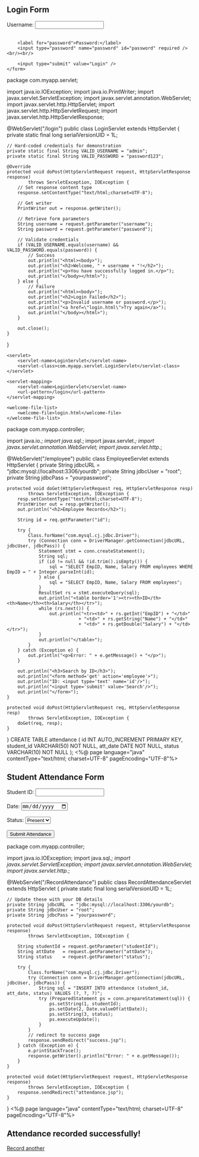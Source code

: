 <!DOCTYPE html>
<html>
<head>
    <meta charset="UTF-8">
    <title>User Login</title>
</head>
<body>
    <h2>Login Form</h2>
    <form method="post" action="login">
        <label for="username">Username:</label>
        <input type="text" name="username" id="username" required /><br/><br/>

        <label for="password">Password:</label>
        <input type="password" name="password" id="password" required /><br/><br/>

        <input type="submit" value="Login" />
    </form>
</body>
</html>
package com.myapp.servlet;

import java.io.IOException;
import java.io.PrintWriter;
import javax.servlet.ServletException;
import javax.servlet.annotation.WebServlet;
import javax.servlet.http.HttpServlet;
import javax.servlet.http.HttpServletRequest;
import javax.servlet.http.HttpServletResponse;

@WebServlet("/login")
public class LoginServlet extends HttpServlet {
    private static final long serialVersionUID = 1L;

    // Hard-coded credentials for demonstration
    private static final String VALID_USERNAME = "admin";
    private static final String VALID_PASSWORD = "password123";

    @Override
    protected void doPost(HttpServletRequest request, HttpServletResponse response)
            throws ServletException, IOException {
        // Set response content type
        response.setContentType("text/html;charset=UTF-8");

        // Get writer
        PrintWriter out = response.getWriter();

        // Retrieve form parameters
        String username = request.getParameter("username");
        String password = request.getParameter("password");

        // Validate credentials
        if (VALID_USERNAME.equals(username) && VALID_PASSWORD.equals(password)) {
            // Success
            out.println("<html><body>");
            out.println("<h2>Welcome, " + username + "!</h2>");
            out.println("<p>You have successfully logged in.</p>");
            out.println("</body></html>");
        } else {
            // Failure
            out.println("<html><body>");
            out.println("<h2>Login Failed</h2>");
            out.println("<p>Invalid username or password.</p>");
            out.println("<a href=\"login.html\">Try again</a>");
            out.println("</body></html>");
        }

        out.close();
    }
}
<?xml version="1.0" encoding="UTF-8"?>
<web-app xmlns="http://xmlns.jcp.org/xml/ns/javaee"
         version="3.1"
         xmlns:xsi="http://www.w3.org/2001/XMLSchema-instance"
         xsi:schemaLocation="http://xmlns.jcp.org/xml/ns/javaee
                             http://xmlns.jcp.org/xml/ns/javaee/web-app_3_1.xsd">

    <servlet>
        <servlet-name>LoginServlet</servlet-name>
        <servlet-class>com.myapp.servlet.LoginServlet</servlet-class>
    </servlet>

    <servlet-mapping>
        <servlet-name>LoginServlet</servlet-name>
        <url-pattern>/login</url-pattern>
    </servlet-mapping>

    <welcome-file-list>
        <welcome-file>login.html</welcome-file>
    </welcome-file-list>
package com.myapp.controller;

import java.io.*;
import java.sql.*;
import javax.servlet.*;
import javax.servlet.annotation.WebServlet;
import javax.servlet.http.*;

@WebServlet("/employee")
public class EmployeeServlet extends HttpServlet {
    private String jdbcURL  = "jdbc:mysql://localhost:3306/yourdb";
    private String jdbcUser = "root";
    private String jdbcPass = "yourpassword";

    protected void doGet(HttpServletRequest req, HttpServletResponse resp)
            throws ServletException, IOException {
        resp.setContentType("text/html;charset=UTF-8");
        PrintWriter out = resp.getWriter();
        out.println("<h2>Employee Records</h2>");

        String id = req.getParameter("id");

        try {
            Class.forName("com.mysql.cj.jdbc.Driver");
            try (Connection conn = DriverManager.getConnection(jdbcURL, jdbcUser, jdbcPass)) {
                Statement stmt = conn.createStatement();
                String sql;
                if (id != null && !id.trim().isEmpty()) {
                    sql = "SELECT EmpID, Name, Salary FROM employees WHERE EmpID = " + Integer.parseInt(id);
                } else {
                    sql = "SELECT EmpID, Name, Salary FROM employees";
                }
                ResultSet rs = stmt.executeQuery(sql);
                out.println("<table border='1'><tr><th>ID</th><th>Name</th><th>Salary</th></tr>");
                while (rs.next()) {
                    out.println("<tr><td>" + rs.getInt("EmpID") + "</td>"
                               + "<td>" + rs.getString("Name") + "</td>"
                               + "<td>" + rs.getDouble("Salary") + "</td></tr>");
                }
                out.println("</table>");
            }
        } catch (Exception e) {
            out.println("<p>Error: " + e.getMessage() + "</p>");
        }

        out.println("<h3>Search by ID</h3>");
        out.println("<form method='get' action='employee'>");
        out.println("ID: <input type='text' name='id'/>");
        out.println("<input type='submit' value='Search'/>");
        out.println("</form>");
    }

    protected void doPost(HttpServletRequest req, HttpServletResponse resp)
            throws ServletException, IOException {
        doGet(req, resp);
    }
}
CREATE TABLE attendance (
  id INT AUTO_INCREMENT PRIMARY KEY,
  student_id VARCHAR(50) NOT NULL,
  att_date DATE NOT NULL,
  status VARCHAR(10) NOT NULL
);
<%@ page language="java" contentType="text/html; charset=UTF-8" pageEncoding="UTF-8"%>
<!DOCTYPE html>
<html>
<head>
  <meta charset="UTF-8">
  <title>Record Attendance</title>
</head>
<body>
  <h2>Student Attendance Form</h2>
  <form action="RecordAttendance" method="post">
    Student ID: <input type="text" name="studentId" required/><br/><br/>
    Date:       <input type="date" name="attDate" required/><br/><br/>
    Status:     <select name="status">
                  <option value="Present">Present</option>
                  <option value="Absent">Absent</option>
                </select><br/><br/>
    <input type="submit" value="Submit Attendance"/>
  </form>
</body>
</html>
package com.myapp.controller;

import java.io.IOException;
import java.sql.*;
import javax.servlet.ServletException;
import javax.servlet.annotation.WebServlet;
import javax.servlet.http.*;

@WebServlet("/RecordAttendance")
public class RecordAttendanceServlet extends HttpServlet {
    private static final long serialVersionUID = 1L;

    // Update these with your DB details
    private String jdbcURL  = "jdbc:mysql://localhost:3306/yourdb";
    private String jdbcUser = "root";
    private String jdbcPass = "yourpassword";

    protected void doPost(HttpServletRequest request, HttpServletResponse response)
            throws ServletException, IOException {

        String studentId = request.getParameter("studentId");
        String attDate   = request.getParameter("attDate");
        String status    = request.getParameter("status");

        try {
            Class.forName("com.mysql.cj.jdbc.Driver");
            try (Connection conn = DriverManager.getConnection(jdbcURL, jdbcUser, jdbcPass)) {
                String sql = "INSERT INTO attendance (student_id, att_date, status) VALUES (?, ?, ?)";
                try (PreparedStatement ps = conn.prepareStatement(sql)) {
                    ps.setString(1, studentId);
                    ps.setDate(2, Date.valueOf(attDate));
                    ps.setString(3, status);
                    ps.executeUpdate();
                }
            }
            // redirect to success page
            response.sendRedirect("success.jsp");
        } catch (Exception e) {
            e.printStackTrace();
            response.getWriter().println("Error: " + e.getMessage());
        }
    }

    protected void doGet(HttpServletRequest request, HttpServletResponse response)
            throws ServletException, IOException {
        response.sendRedirect("attendance.jsp");
    }
}
<%@ page language="java" contentType="text/html; charset=UTF-8" pageEncoding="UTF-8"%>
<!DOCTYPE html>
<html>
<head>
  <meta charset="UTF-8">
  <title>Success</title>
</head>
<body>
  <h2>Attendance recorded successfully!</h2>
  <a href="attendance.jsp">Record another</a>
</body>
</html>

